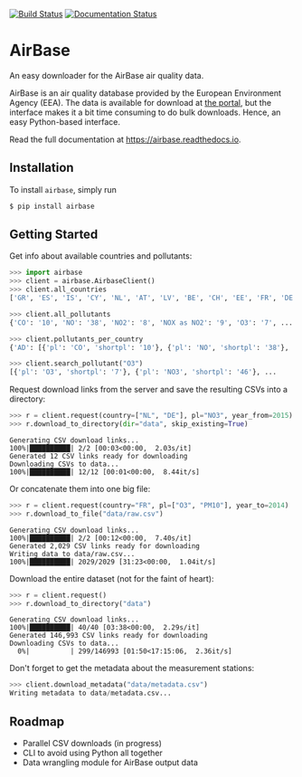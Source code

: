 [![Build Status](https://travis-ci.com/JohnPaton/airbase.svg?branch=master)](https://travis-ci.com/JohnPaton/airbase)
[![Documentation Status](https://readthedocs.org/projects/airbase/badge/?version=latest)](https://airbase.readthedocs.io/en/latest/?badge=latest)


# AirBase

An easy downloader for the AirBase air quality data.

AirBase is an air quality database provided by the European Environment Agency
(EEA). The data is available for download at
[the portal](http://discomap.eea.europa.eu/map/fme/AirQualityExport.htm), but
the interface makes it a bit time consuming to do bulk downloads. Hence, an easy
Python-based interface.

Read the full documentation at https://airbase.readthedocs.io.

## Installation

To install `airbase`, simply run

```bash
$ pip install airbase
```

## Getting Started

Get info about available countries and pollutants:

```python
>>> import airbase
>>> client = airbase.AirbaseClient()
>>> client.all_countries
['GR', 'ES', 'IS', 'CY', 'NL', 'AT', 'LV', 'BE', 'CH', 'EE', 'FR', 'DE', ...

>>> client.all_pollutants
{'CO': '10', 'NO': '38', 'NO2': '8', 'NOX as NO2': '9', 'O3': '7', ...

>>> client.pollutants_per_country
{'AD': [{'pl': 'CO', 'shortpl': '10'}, {'pl': 'NO', 'shortpl': '38'}, ...

>>> client.search_pollutant("O3")
[{'pl': 'O3', 'shortpl': '7'}, {'pl': 'NO3', 'shortpl': '46'}, ...
```

Request download links from the server and save the resulting CSVs into a directory:

```python
>>> r = client.request(country=["NL", "DE"], pl="NO3", year_from=2015)
>>> r.download_to_directory(dir="data", skip_existing=True)
```
```
Generating CSV download links...
100%|██████████| 2/2 [00:03<00:00,  2.03s/it]
Generated 12 CSV links ready for downloading
Downloading CSVs to data...
100%|██████████| 12/12 [00:01<00:00,  8.44it/s]
```

Or concatenate them into one big file:

```python
>>> r = client.request(country="FR", pl=["O3", "PM10"], year_to=2014)
>>> r.download_to_file("data/raw.csv")
```
```
Generating CSV download links...
100%|██████████| 2/2 [00:12<00:00,  7.40s/it]
Generated 2,029 CSV links ready for downloading
Writing data to data/raw.csv...
100%|██████████| 2029/2029 [31:23<00:00,  1.04it/s]
```

Download the entire dataset (not for the faint of heart):

```python
>>> r = client.request()
>>> r.download_to_directory("data")
```
```
Generating CSV download links...
100%|██████████| 40/40 [03:38<00:00,  2.29s/it]
Generated 146,993 CSV links ready for downloading
Downloading CSVs to data...
  0%|          | 299/146993 [01:50<17:15:06,  2.36it/s]
```

Don't forget to get the metadata about the measurement stations:

```python
>>> client.download_metadata("data/metadata.csv")
Writing metadata to data/metadata.csv...
```

## Roadmap

* Parallel CSV downloads (in progress)
* CLI to avoid using Python all together
* Data wrangling module for AirBase output data
